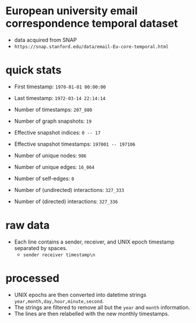 # European university email correspondence temporal dataset
- data acquired from SNAP
- `https://snap.stanford.edu/data/email-Eu-core-temporal.html`

# quick stats
- First timestamp: `1970-01-01 00:00:00`
- Last timestamp: `1972-03-14 22:14:14`
- Number of timestamps: `207_880`
- Number of graph snapshots: `19`
- Effective snapshot indices: `0 -- 17`
- Effective snapshot timestamps: `197001 -- 197106`

- Number of unique nodes: `986`
- Number of unique edges: `16_064`
- Number of self-edges: `0`

- Number of (undirected) interactions: `327_333`
- Number of (directed) interactions: `327_336`

# raw data
- Each line contains a sender, receiver, and UNIX epoch timestamp separated by spaces.
    - `sender receiver timestamp\n`

# processed
- UNIX epochs are then converted into datetime strings `year,month,day,hour,minute,second`.
- The strings are filtered to remove all but the `year` and `month` information.
- The lines are then relabelled with the new monthly timestamps.
